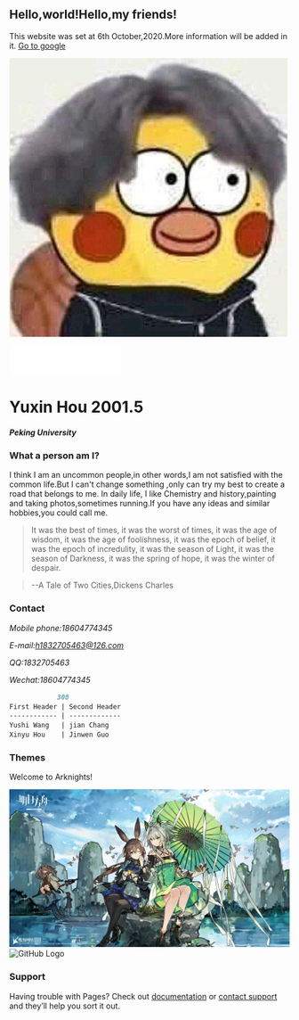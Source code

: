 ## Hello,world!Hello,my friends!

This website was set at 6th October,2020.More information will be added in it.
[Go to google ](https://google.com/)

![GitHub Logo](/tx.jpg)

<EMBED src="sys_friend.mp3" autostart="TRUE" loop="TRUE" width="200X" height="50X">

# Yuxin Hou 2001.5 
##### Peking University

### What a person am I?

I think I am an uncommon people,in other words,I am not satisfied with the common life.But I can't change something ,only can try my best to create a road that belongs to me.
In daily life, I like Chemistry and history,painting and taking photos,sometimes running.If you have any ideas and similar hobbies,you could call me.

>It was the best of times, it was the worst of times, it was the age of wisdom, it was the age of foolishness, it was the epoch of belief, it was the epoch of incredulity, it was the season of Light, it was the season of Darkness, it was the spring of hope, it was the winter of despair.

>--A Tale of Two Cities,Dickens Charles


### Contact
*Mobile phone:18604774345*

*E-mail:h1832705463@126.com*

*QQ:1832705463*

*Wechat:18604774345*

```markdown
            308
First Header | Second Header
------------ | -------------
Yushi Wang   | jian Chang
Xinyu Hou    | Jinwen Guo
```

### Themes

Welcome to Arknights!

![GitHub Logo](/A1.jpg)
![GitHub Logo](/A2.jpg)

### Support 

Having trouble with Pages? Check out [documentation](https://docs.github.com/categories/github-pages-basics/) or [contact support](https://github.com/contact) and they’ll help you sort it out.
